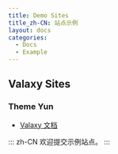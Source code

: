 ```yaml
---
title: Demo Sites
title_zh-CN: 站点示例
layout: docs
categories:
  - Docs
  - Example
---
```


## Valaxy Sites

### Theme Yun

- [Valaxy 文档](https://valaxy.site)

::: zh-CN
欢迎提交示例站点。
:::
